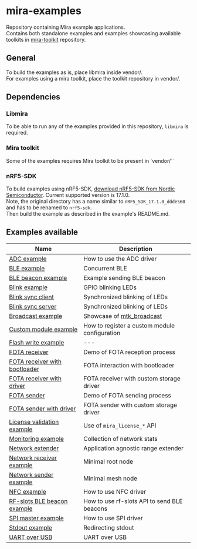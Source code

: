 # mira-examples

Repository containing Mira example applications.  
Contains both standalone examples and examples showcasing available toolkits in [mira-toolkit](https://github.com/LumenRadio/mira-toolkit) repository.

## General
To build the examples as is, place libmira inside vendor/.  
For examples using a mira toolkit, place the toolkit repository in vendor/.

## Dependencies

### Libmira
To be able to run any of the examples provided in this repository, `libmira` is required.

### Mira toolkit
Some of the examples requires Mira toolkit to be present in `vendor/``

### nRF5-SDK
To build examples using nRF5-SDK, [download nRF5-SDK from Nordic Semiconductor](https://www.nordicsemi.com/Products/Development-software/nrf5-sdk). Current supported version is 17.1.0.  
Note, the original directory has a name similar to `nRF5_SDK_17.1.0_ddde560` and has to be renamed to `nrf5-sdk`.  
Then build the example as described in the example's README.md.

## Examples available

| Name                                                  | Description                                                                                       |
| ---                                                   | ---                                                                                               |
| [ADC example](adc/README.md) | How to use the ADC driver |
| [BLE example](ble/README.md) | Concurrent BLE |
| [BLE beacon example](ble_beacon/README.md) | Example sending BLE beacon |
| [Blink example](blink/README.md) | GPIO blinking LEDs |
| [Blink sync client](blink_sync_client/README.md) | Synchronized blinking of LEDs |
| [Blink sync server](blink_sync_server/README.md) | Synchronized blinking of LEDs |
| [Broadcast example](broadcast/README.md)     | Showcase of [mtk_broadcast](https://github.com/LumenRadio/mira-toolkit/tree/main/mtk_broadcast)   |
| [Custom module example](custom_module/README.md) | How to register a custom module configuration |
| [Flash write example](examples/flash_write/README.md) | ---                 |
| [FOTA receiver](fota_receiver/README.md) | Demo of FOTA reception process |
| [FOTA receiver with bootloader](fota_receiver_with_bootloader/README.md) | FOTA interaction with bootloader |
| [FOTA receiver with driver](fota_receiver_with_driver/README.md) | FOTA receiver with custom storage driver |
| [FOTA sender](fota_sender/README.md) | Demo of FOTA sending process |
| [FOTA sender with driver](fota_sender_with_driver/README.md)| FOTA sender with custom storage driver |
| [License validation example](license_validation/README.md) | Use of `mira_license_*` API |
| [Monitoring example](monitoring/README.md) | Collection of network stats |
| [Network extender](network_extender/README.md) | Application agnostic range extender |
| [Network receiver example](network_receiver/README.md) | Minimal root node |
| [Network sender example](network_sender/README.md) | Minimal mesh node |
| [NFC example](nfc/README.md) | How to use NFC driver |
| [RF-slots BLE beacon example](rf_slots_ble_beacon/README.md) | How to use rf-slots API to send BLE beacons |
| [SPI master example](spi_master/README.md) | How to use SPI driver |
| [Stdout example](stdout/README.md) | Redirecting stdout |
| [UART over USB](usb_uart/README.md) | UART over USB |
